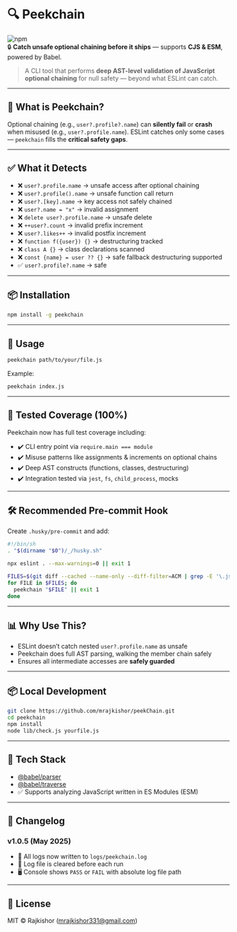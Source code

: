 # 🔍 Peekchain

![npm](https://img.shields.io/npm/v/peekchain?color=blue)  
🔒 **Catch unsafe optional chaining before it ships** — supports **CJS & ESM**, powered by Babel.

> A CLI tool that performs **deep AST-level validation of JavaScript optional chaining** for null safety — beyond what ESLint can catch.

---

## 🚀 What is Peekchain?

Optional chaining (e.g., `user?.profile?.name`) can **silently fail** or **crash** when misused (e.g., `user?.profile.name`). ESLint catches only some cases — `peekchain` fills the **critical safety gaps**.

---

## ✅ What it Detects

- ❌ `user?.profile.name` → unsafe access after optional chaining  
- ❌ `user?.profile().name` → unsafe function call return  
- ❌ `user?.[key].name` → key access not safely chained  
- ❌ `user?.name = "x"` → invalid assignment  
- ❌ `delete user?.profile.name` → unsafe delete  
- ❌ `++user?.count` → invalid prefix increment  
- ❌ `user?.likes++` → invalid postfix increment  
- ❌ `function f({user}) {}` → destructuring tracked  
- ❌ `class A {}` → class declarations scanned  
- ❌ `const {name} = user ?? {}` → safe fallback destructuring supported  
- ✅ `user?.profile?.name` → safe

---

## 📦 Installation

```bash
npm install -g peekchain
```

---

## 🧪 Usage

```bash
peekchain path/to/your/file.js
```

Example:
```bash
peekchain index.js
```

---

## 🧪 Tested Coverage (100%)

Peekchain now has full test coverage including:

- ✔️ CLI entry point via `require.main === module`
- ✔️ Misuse patterns like assignments & increments on optional chains
- ✔️ Deep AST constructs (functions, classes, destructuring)
- ✔️ Integration tested via `jest`, `fs`, `child_process`, mocks

---

## 🛠️ Recommended Pre-commit Hook

Create `.husky/pre-commit` and add:

```bash
#!/bin/sh
. "$(dirname "$0")/_/husky.sh"

npx eslint . --max-warnings=0 || exit 1

FILES=$(git diff --cached --name-only --diff-filter=ACM | grep -E '\.js$')
for FILE in $FILES; do
  peekchain "$FILE" || exit 1
done
```

---

## 📊 Why Use This?

- ESLint doesn’t catch nested `user?.profile.name` as unsafe  
- Peekchain does full AST parsing, walking the member chain safely  
- Ensures all intermediate accesses are **safely guarded**

---

## 📦 Local Development

```bash
git clone https://github.com/mrajkishor/peekChain.git
cd peekchain
npm install
node lib/check.js yourfile.js
```

---

## 🧠 Tech Stack

- [@babel/parser](https://babel.dev/docs/babel-parser)
- [@babel/traverse](https://babel.dev/docs/babel-traverse)
- ✅ Supports analyzing JavaScript written in ES Modules (ESM)

---

## 📝 Changelog

### v1.0.5 (May 2025)

- 🧾 All logs now written to `logs/peekchain.log`
- 🧹 Log file is cleared before each run
- 🖥️ Console shows `PASS` or `FAIL` with absolute log file path


---

## 📄 License

MIT © Rajkishor (mrajkishor331@gmail.com)